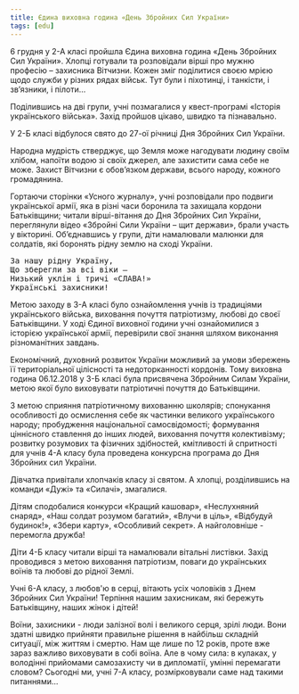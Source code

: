 ```yaml
---
title: Єдина виховна година «День Збройних Сил України»
tags: [edu]
---
```


6 грудня у 2-А класі пройшла Єдина виховна година «День Збройних Сил України». Хлопці готували та розповідали вірші про мужню професію – захисника Вітчизни. Кожен зміг поділитися своєю мрією щодо служби у різних рядах військ. Тут були і піхотинці, і танкісти, і зв’язники, і пілоти…

Поділившись на дві групи, учні позмагалися у квест-програмі «Історія українського війська».
Захід пройшов цікаво, швидко та пізнавально.

<slideshow></slideshow>

У 2-Б класі відбулося свято до 27-ої річниці Дня Збройних Сил України.

Народна мудрість стверджує, що Земля може нагодувати людину своїм хлібом, напоїти водою зі своїх джерел, але захистити сама себе не може. Захист Вітчизни є обов’язком держави, всього народу, кожного громадянина.

Гортаючи сторінки «Усного журналу», учні розповідали про подвиги української армії, яка в різні часи боронила та захищала кордони Батьківщини; читали вірші-вітання до Дня Збройних Сил України, переглянули відео «Збройні Сили України – щит держави», брали участь у вікторині. Об’єднавшись у групи, діти намалювали малюнки для солдатів, які боронять рідну землю на сході України.

<pre>
За нашу рідну Україну,
Що зберегли за всі віки –
Низький уклін і тричі «СЛАВА!»
Українські захисники!
</pre>

<slideshow id="*2"></slideshow>

Метою заходу в 3-А класі було ознайомлення учнів із традиціями українського війська, виховання почуття патріотизму, любові до своєї Батьківщини.
У ході Єдиної виховної години учні ознайомилися з історією української армії, перевірили свої знання шляхом виконання різноманітних завдань.

<slideshow id="*3"></slideshow>

Економічний, духовний розвиток України можливий за умови збережень її територіальної цілісності та недоторканності кордонів. Тому виховна година 06.12.2018 у 3-Б класі була присвячена Збройним Силам України, метою якої було виховувати патріотичні почуття до Батьківщини.

<slideshow id="*4"></slideshow>

З метою сприяння патріотичному вихованню школярів; спонукання особливості до осмислення себе як частинки великого українського народу; пробудження національної самосвідомості; формування ціннісного ставлення до інших людей, виховання почуття колективізму; розвитку розумових та фізичних здібностей, кмітливості й спритності для учнів 4-А класу була проведена конкурсна програма до Дня Збройних сил України.

Дівчатка привітали хлопчаків класу зі святом. А хлопці, розділившись на команди «Дужі» та «Силачі», змагалися.

Дітям сподобалися конкурси «Кращий кашовар», «Неслухняний снаряд», «Наш солдат розумом багатий», «Влучи в ціль», «Відбудуй будинок!», «Збери карту», «Особливий секрет». А найголовніше - перемогла дружба!

<slideshow id="*5"></slideshow>

<youtube id="_CvBC5xd9qM"></youtube>

Діти 4-Б класу читали вірші та намалювали вітальні листівки. Захід проводився з метою виховання патріотизм, поваги до українських воїнів та любові до рідної Землі.

<slideshow id="*6"></slideshow>

<slideshow id="*7"></slideshow>

Учні 6-А класу, з любов'ю в серці, вітають усіх чоловіків з Днем Збройних Сил України! Терпіння нашим захисникам, які бережуть Батьківщину, наших жінок і дітей!

<slideshow id="*8"></slideshow>

<slideshow id="*9"></slideshow>

Воїни, захисники - люди залізної волі і великого серця, зрілі люди. Вони здатні швидко прийняти правильне рішення в найбільш складній ситуації, між життям і смертю. Нам ще лише по 12 років, проте вже зараз важливо виховувати в собі воїна. Але в чому сила: в кулаках, у володінні прийомами самозахисту чи в дипломатії, умінні перемагати словом? Сьогодні ми, учні 7-А класу, розмірковували саме над такими питаннями...

<slideshow id="*10"></slideshow>

